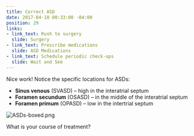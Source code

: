 ```yaml
---
title: Correct ASD
date: 2017-04-10 00:33:00 -04:00
position: 29
links:
- link_text: Rush to surgery
  slide: Surgery
- link_text: Prescribe medications
  slide: ASD Medications
- link_text: Schedule periodic check-ups
  slide: Wait and See
---
```


Nice work! Notice the specific locations for ASDs:

* **Sinus venous** (SVASD) – high in the interatrial septum
* **Foramen secundum** (OSASD) – in the middle of the interatrial septum
* **Foramen primum** (OPASD) – low in the intertrial septum

![ASDs-boxed.png](/uploads/ASDs-boxed.png)

What is your course of treatment?